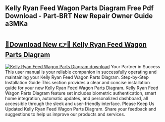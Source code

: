 ## Kelly Ryan Feed Wagon Parts Diagram Free Pdf Download - Part-BRT New Repair Owner Guide a3MKa

# <h2><a href="http://dftd2k.blite.top/?on=Kelly+Ryan+Feed+Wagon+Parts+Diagram">🔗Download New 👉🔴 Kelly Ryan Feed Wagon Parts Diagram</a></h2>

[![Kelly Ryan Feed Wagon Parts Diagram download](https://i.imgur.com/lujVjoI.png)](http://dftd2k.blite.top/?on=Kelly+Ryan+Feed+Wagon+Parts+Diagram)
Your Partner in Success This user manual is your reliable companion in successfully operating and maintaining your Kelly Ryan Feed Wagon Parts Diagram. Step-by-Step Installation Guide This section provides a clear and concise installation guide for your new Kelly Ryan Feed Wagon Parts Diagram. Kelly Ryan Feed Wagon Parts Diagram feature set includes biometric authentication, smart home integration, automatic updates, and personalized dashboard, all accessible through the sleek and user-friendly interface. Please Keep Us Updated Kelly Ryan Feed Wagon Parts Diagram. Share your feedback and suggestions to help us improve our products and services.
